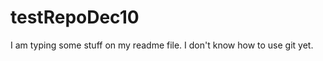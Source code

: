 testRepoDec10
=============
I am typing some stuff on my readme file. I don't know how to use git yet. 
